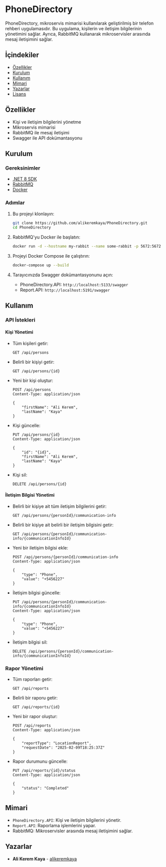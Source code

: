 # PhoneDirectory

PhoneDirectory, mikroservis mimarisi kullanılarak geliştirilmiş bir telefon rehberi uygulamasıdır. Bu uygulama, kişilerin ve iletişim bilgilerinin yönetimini sağlar. Ayrıca, RabbitMQ kullanarak mikroservisler arasında mesaj iletişimini sağlar.

## İçindekiler

- [Özellikler](#özellikler)
- [Kurulum](#kurulum)
- [Kullanım](#kullanım)
- [Mimari](#mimari)
- [Yazarlar](#yazarlar)
- [Lisans](#lisans)

## Özellikler

- Kişi ve iletişim bilgilerini yönetme
- Mikroservis mimarisi
- RabbitMQ ile mesaj iletişimi
- Swagger ile API dokümantasyonu

## Kurulum

### Gereksinimler

- [.NET 8 SDK](https://dotnet.microsoft.com/download/dotnet/8.0)
- [RabbitMQ](https://www.rabbitmq.com/download.html)
- [Docker](https://www.docker.com/get-started)

### Adımlar

1. Bu projeyi klonlayın:

    ```bash
    git clone https://github.com/alikeremkaya/PhoneDirectory.git
    cd PhoneDirectory
    ```

2. RabbitMQ'yu Docker ile başlatın:

    ```bash
    docker run -d --hostname my-rabbit --name some-rabbit -p 5672:5672 -p 15672:15672 rabbitmq:3-management
    ```

3. Projeyi Docker Compose ile çalıştırın:

    ```bash
    docker-compose up --build
    ```

4. Tarayıcınızda Swagger dokümantasyonunu açın:

    - PhoneDirectory.API: `http://localhost:5133/swagger`
    - Report.API: `http://localhost:5191/swagger`

## Kullanım

### API İstekleri

#### Kişi Yönetimi

- Tüm kişileri getir:
    ```http
    GET /api/persons
    ```

- Belirli bir kişiyi getir:
    ```http
    GET /api/persons/{id}
    ```

- Yeni bir kişi oluştur:
    ```http
    POST /api/persons
    Content-Type: application/json

    {
        "firstName": "Ali Kerem",
        "lastName": "Kaya"
    }
    ```

- Kişi güncelle:
    ```http
    PUT /api/persons/{id}
    Content-Type: application/json

    {
        "id": "{id}",
        "firstName": "Ali Kerem",
        "lastName": "Kaya"
    }
    ```

- Kişi sil:
    ```http
    DELETE /api/persons/{id}
    ```

#### İletişim Bilgisi Yönetimi

- Belirli bir kişiye ait tüm iletişim bilgilerini getir:
    ```http
    GET /api/persons/{personId}/communication-info
    ```

- Belirli bir kişiye ait belirli bir iletişim bilgisini getir:
    ```http
    GET /api/persons/{personId}/communication-info/{communicationInfoId}
    ```

- Yeni bir iletişim bilgisi ekle:
    ```http
    POST /api/persons/{personId}/communication-info
    Content-Type: application/json

    {
        "type": "Phone",
        "value": "+5456227"
    }
    ```

- İletişim bilgisi güncelle:
    ```http
    PUT /api/persons/{personId}/communication-info/{communicationInfoId}
    Content-Type: application/json

    {
        "type": "Phone",
        "value": "+5456227"
    }
    ```

- İletişim bilgisi sil:
    ```http
    DELETE /api/persons/{personId}/communication-info/{communicationInfoId}
    ```

### Rapor Yönetimi

- Tüm raporları getir:
    ```http
    GET /api/reports
    ```

- Belirli bir raporu getir:
    ```http
    GET /api/reports/{id}
    ```

- Yeni bir rapor oluştur:
    ```http
    POST /api/reports
    Content-Type: application/json

    {
        "reportType": "LocationReport",
        "requestDate": "2025-02-09T18:25:37Z"
    }
    ```

- Rapor durumunu güncelle:
    ```http
    PUT /api/reports/{id}/status
    Content-Type: application/json

    {
        "status": "Completed"
    }
    ```



## Mimari

- `PhoneDirectory.API`: Kişi ve iletişim bilgilerini yönetir.
- `Report.API`: Raporlama işlemlerini yapar.
- RabbitMQ: Mikroservisler arasında mesaj iletişimini sağlar.

## Yazarlar

- **Ali Kerem Kaya** - [alikeremkaya](https://github.com/alikeremkaya)
